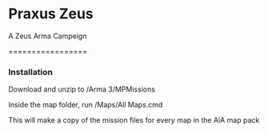 Praxus Zeus
=================

A Zeus Arma Campeign

=================

### Installation

Download and unzip to /Arma 3/MPMissions

Inside the map folder, run /Maps/All Maps.cmd


This will make a copy of the mission files for every map in the AiA map pack

